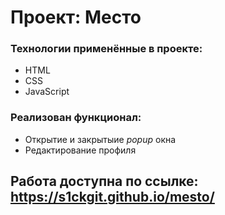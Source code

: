 # Проект: Место

### Технологии применённые в проекте:
* HTML
* CSS 
* JavaScript

### Реализован функционал:
* Открытие и закрытыие *popup* окна
* Редактирование профиля 

## Работа доступна по ссылке: https://s1ckgit.github.io/mesto/
